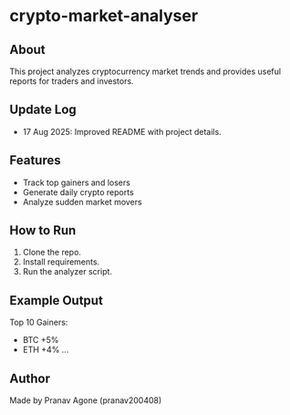 # crypto-market-analyser

## About

This project analyzes cryptocurrency market trends and provides useful reports for traders and investors.

## Update Log

- 17 Aug 2025: Improved README with project details.

## Features

- Track top gainers and losers
- Generate daily crypto reports
- Analyze sudden market movers

## How to Run

1. Clone the repo.
2. Install requirements.
3. Run the analyzer script.

## Example Output

Top 10 Gainers:

- BTC +5%
- ETH +4%
  ...

## Author

Made by Pranav Agone (pranav200408)

<!-- Updated: 17 Aug 2025 -->
